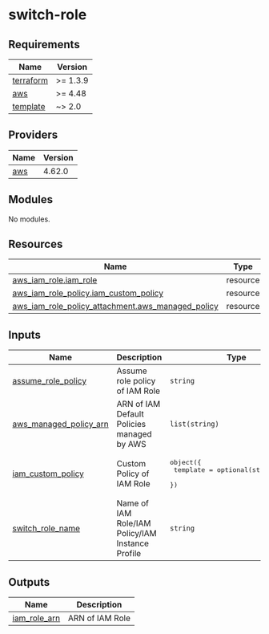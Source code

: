 # switch-role

<!-- BEGINNING OF PRE-COMMIT-TERRAFORM DOCS HOOK -->
## Requirements

| Name | Version |
|------|---------|
| <a name="requirement_terraform"></a> [terraform](#requirement\_terraform) | >= 1.3.9 |
| <a name="requirement_aws"></a> [aws](#requirement\_aws) | >= 4.48 |
| <a name="requirement_template"></a> [template](#requirement\_template) | ~> 2.0 |

## Providers

| Name | Version |
|------|---------|
| <a name="provider_aws"></a> [aws](#provider\_aws) | 4.62.0 |

## Modules

No modules.

## Resources

| Name | Type |
|------|------|
| [aws_iam_role.iam_role](https://registry.terraform.io/providers/hashicorp/aws/latest/docs/resources/iam_role) | resource |
| [aws_iam_role_policy.iam_custom_policy](https://registry.terraform.io/providers/hashicorp/aws/latest/docs/resources/iam_role_policy) | resource |
| [aws_iam_role_policy_attachment.aws_managed_policy](https://registry.terraform.io/providers/hashicorp/aws/latest/docs/resources/iam_role_policy_attachment) | resource |

## Inputs

| Name | Description | Type | Default | Required |
|------|-------------|------|---------|:--------:|
| <a name="input_assume_role_policy"></a> [assume\_role\_policy](#input\_assume\_role\_policy) | Assume role policy of IAM Role | `string` | n/a | yes |
| <a name="input_aws_managed_policy_arn"></a> [aws\_managed\_policy\_arn](#input\_aws\_managed\_policy\_arn) | ARN of IAM Default Policies managed by AWS | `list(string)` | `[]` | no |
| <a name="input_iam_custom_policy"></a> [iam\_custom\_policy](#input\_iam\_custom\_policy) | Custom Policy of IAM Role | <pre>object({<br>    template = optional(string, null)<br>  })</pre> | `null` | no |
| <a name="input_switch_role_name"></a> [switch\_role\_name](#input\_switch\_role\_name) | Name of IAM Role/IAM Policy/IAM Instance Profile | `string` | n/a | yes |

## Outputs

| Name | Description |
|------|-------------|
| <a name="output_iam_role_arn"></a> [iam\_role\_arn](#output\_iam\_role\_arn) | ARN of IAM Role |
<!-- END OF PRE-COMMIT-TERRAFORM DOCS HOOK -->
